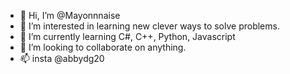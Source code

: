 - 👋 Hi, I’m @Mayonnnaise
- 👀 I’m interested in learning new clever ways to solve problems. 
- 🌱 I’m currently learning C#, C++, Python, Javascript
- 💞️ I’m looking to collaborate on anything. 
- 📫 insta @abbydg20

<!---
Mayonnnaise/Mayonnnaise is a ✨ special ✨ repository because its `README.md` (this file) appears on your GitHub profile.
You can click the Preview link to take a look at your changes.
--->
